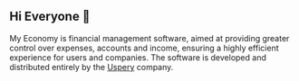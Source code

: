 ## Hi Everyone 👋

My Economy is financial management software, aimed at providing greater control over expenses, accounts and income, ensuring a highly efficient experience for users and companies. The software is developed and distributed entirely by the [Uspery](https://github.com/Uspery) company.

<!--
Made with 🖤 
🙇‍♂️🎤⬇️
-->
